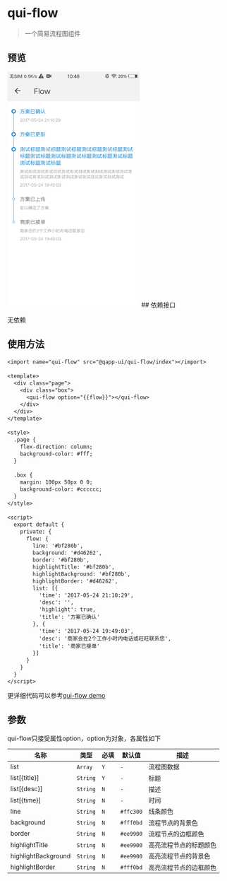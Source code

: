 # qui-flow

> 一个简易流程图组件

## 预览

<img src="./docs/assets/qui-flow.jpg" width="300"/>
## 依赖接口

无依赖

## 使用方法

```ux
<import name="qui-flow" src="@qapp-ui/qui-flow/index"></import>

<template>
  <div class="page">
    <div class="box">
      <qui-flow option="{{flow}}"></qui-flow>
    </div>
  </div>
</template>

<style>
  .page {
    flex-direction: column;
    background-color: #fff;
  }

  .box {
    margin: 100px 50px 0 0;
    background-color: #cccccc;
  }
</style>

<script>
  export default {
    private: {
      flow: {
        line: '#bf280b',
        background: '#d46262',
        border: '#bf280b',
        highlightTitle: '#bf280b',
        highlightBackground: '#bf280b',
        highlightBorder: '#d46262',
        list: [{
          'time': '2017-05-24 21:10:29',
          'desc': '',
          'highlight': true,
          'title': '方案已确认'
        }, {
          'time': '2017-05-24 19:49:03',
          'desc': '商家会在2个工作小时内电话或旺旺联系您',
          'title': '商家已接单'
        }]
      }
    }
  }
</script>

```

更详细代码可以参考[qui-flow demo](https://github.com/qapp-ui/qapp-ui/blob/master/src/Flow/index.ux)

## 参数

qui-flow只接受属性option，option为对象，各属性如下

| 名称 | 类型 | 必填 | 默认值 | 描述 |
|----------|-----------|--------|-------|-----|
| list | `Array` | `Y` | `-` |流程图数据 |
| list[{title}] | `String` | `Y` | `-` | 标题 |
| list[{desc}] | `String` | `N` | `-` |描述 |
| list[{time}] | `String` | `N` | `-` | 时间 |
| line | `String` | `N` | `#ffc300` | 线条颜色 |
| background | `String` | `N` | `#fff0bd` | 流程节点的背景色 |
| border | `String` | `N` | `#ee9900` | 流程节点的边框颜色 |
| highlightTitle | `String` | `N` | `#ee9900` | 高亮流程节点的标题颜色 |
| highlightBackground | `String` | `N` | `#ee9900` | 高亮流程节点的背景色 |
| highlightBorder| `String` | `N` | `#fff0bd` | 高亮流程节点的边框颜色 |
